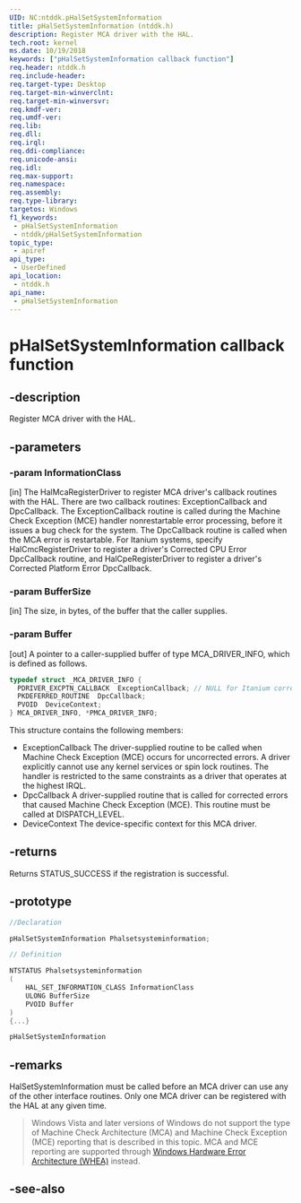 ```yaml
---
UID: NC:ntddk.pHalSetSystemInformation
title: pHalSetSystemInformation (ntddk.h)
description: Register MCA driver with the HAL.
tech.root: kernel
ms.date: 10/19/2018
keywords: ["pHalSetSystemInformation callback function"]
req.header: ntddk.h
req.include-header: 
req.target-type: Desktop
req.target-min-winverclnt: 
req.target-min-winversvr: 
req.kmdf-ver: 
req.umdf-ver: 
req.lib: 
req.dll: 
req.irql: 
req.ddi-compliance: 
req.unicode-ansi: 
req.idl: 
req.max-support: 
req.namespace: 
req.assembly: 
req.type-library: 
targetos: Windows
f1_keywords:
 - pHalSetSystemInformation
 - ntddk/pHalSetSystemInformation
topic_type:
 - apiref
api_type:
 - UserDefined
api_location:
 - ntddk.h
api_name:
 - pHalSetSystemInformation
---
```


# pHalSetSystemInformation callback function


## -description

Register MCA driver with the HAL.

## -parameters

### -param InformationClass

[in] The HalMcaRegisterDriver to register MCA driver's callback routines with the HAL. There are two callback routines: ExceptionCallback and DpcCallback. The ExceptionCallback routine is called during the Machine Check Exception (MCE) handler nonrestartable error processing, before it issues a bug check for the system. The DpcCallback routine is called when the MCA error is restartable. For Itanium systems, specify HalCmcRegisterDriver to register a driver's Corrected CPU Error DpcCallback routine, and HalCpeRegisterDriver to register a driver's Corrected Platform Error DpcCallback.

### -param BufferSize

[in] The size, in bytes, of the buffer that the caller supplies.

### -param Buffer

[out] A pointer to a caller-supplied buffer of type MCA_DRIVER_INFO, which is defined as follows.

```cpp
typedef struct _MCA_DRIVER_INFO {
  PDRIVER_EXCPTN_CALLBACK  ExceptionCallback; // NULL for Itanium corrected error registration
  PKDEFERRED_ROUTINE  DpcCallback;
  PVOID  DeviceContext;
} MCA_DRIVER_INFO, *PMCA_DRIVER_INFO;
```

This structure contains the following members:
- ExceptionCallback
    The driver-supplied routine to be called when Machine Check Exception (MCE) occurs for uncorrected errors. A driver explicitly cannot use any kernel services or spin lock routines. The handler is restricted to the same constraints as a driver that operates at the highest IRQL.
- DpcCallback
    A driver-supplied routine that is called for corrected errors that caused Machine Check Exception (MCE). This routine must be called at DISPATCH_LEVEL.
- DeviceContext
    The device-specific context for this MCA driver.

## -returns

Returns STATUS_SUCCESS if the registration is successful.

## -prototype

```cpp
//Declaration

pHalSetSystemInformation Phalsetsysteminformation; 

// Definition

NTSTATUS Phalsetsysteminformation 
(
	HAL_SET_INFORMATION_CLASS InformationClass
	ULONG BufferSize
	PVOID Buffer
)
{...}

pHalSetSystemInformation 


```

## -remarks

HalSetSystemInformation must be called before an MCA driver can use any of the other interface routines. Only one MCA driver can be registered with the HAL at any given time.

> Windows Vista and later versions of Windows do not support the type of Machine Check Architecture (MCA) and Machine Check Exception (MCE) reporting that is described in this topic. MCA and MCE reporting are supported through  [Windows Hardware Error Architecture (WHEA)](/windows-hardware/drivers/whea) instead.

## -see-also
